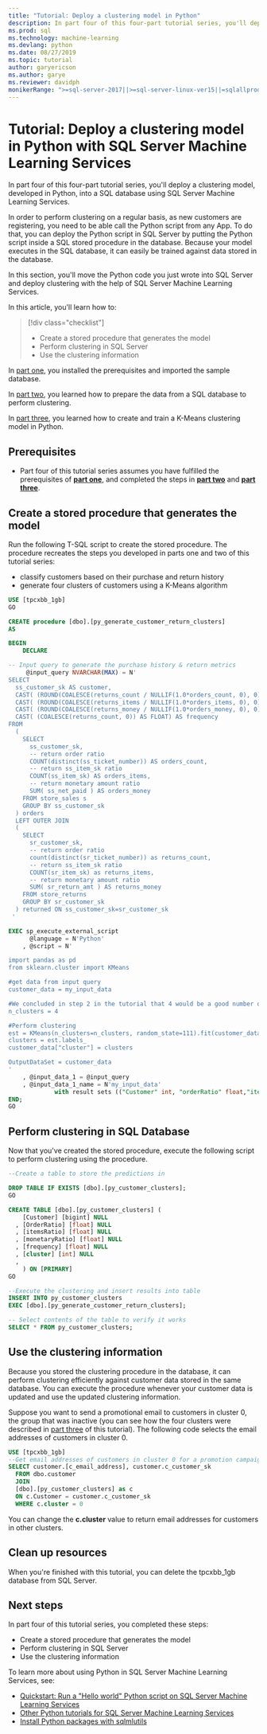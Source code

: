 ```yaml
---
title: "Tutorial: Deploy a clustering model in Python"
description: In part four of this four-part tutorial series, you'll deploy a clustering model in Python with SQL Server Machine Learning Services.
ms.prod: sql
ms.technology: machine-learning
ms.devlang: python
ms.date: 08/27/2019
ms.topic: tutorial
author: garyericson
ms.author: garye
ms.reviewer: davidph
monikerRange: ">=sql-server-2017||>=sql-server-linux-ver15||=sqlallproducts-allversions"
---
```


# Tutorial: Deploy a clustering model in Python with SQL Server Machine Learning Services

In part four of this four-part tutorial series, you'll deploy a clustering model, developed in Python, into a SQL database using SQL Server Machine Learning Services.

In order to perform clustering on a regular basis, as new customers are registering, you need to be able call the Python script from any App. To do that, you can deploy the Python script in SQL Server by putting the Python script inside a SQL stored procedure in the database. Because your model executes in the SQL database, it can easily be trained against data stored in the database.

In this section, you'll move the Python code you just wrote into SQL Server and deploy clustering with the help of SQL Server Machine Learning Services.

In this article, you'll learn how to:

> [!div class="checklist"]
> * Create a stored procedure that generates the model
> * Perform clustering in SQL Server
> * Use the clustering information

In [part one](tutorial-python-clustering-model.md), you installed the prerequisites and imported the sample database.

In [part two](tutorial-python-clustering-model-prepare-data.md), you learned how to prepare the data from a SQL database to perform clustering.

In [part three](tutorial-python-clustering-model-build.md), you learned how to create and train a K-Means clustering model in Python.

## Prerequisites

* Part four of this tutorial series assumes you have fulfilled the prerequisites of [**part one**](tutorial-python-clustering-model.md), and completed the steps in [**part two**](tutorial-python-clustering-model-prepare-data.md) and [**part three**](tutorial-python-clustering-model-build.md).

## Create a stored procedure that generates the model

Run the following T-SQL script to create the stored procedure. The procedure recreates the steps you developed in parts one and two of this tutorial series:

* classify customers based on their purchase and return history
* generate four clusters of customers using a K-Means algorithm

```sql
USE [tpcxbb_1gb]
GO

CREATE procedure [dbo].[py_generate_customer_return_clusters]
AS

BEGIN
	DECLARE

-- Input query to generate the purchase history & return metrics
	 @input_query NVARCHAR(MAX) = N'
SELECT
  ss_customer_sk AS customer,
  CAST( (ROUND(COALESCE(returns_count / NULLIF(1.0*orders_count, 0), 0), 7) ) AS FLOAT) AS orderRatio,
  CAST( (ROUND(COALESCE(returns_items / NULLIF(1.0*orders_items, 0), 0), 7) ) AS FLOAT) AS itemsRatio,
  CAST( (ROUND(COALESCE(returns_money / NULLIF(1.0*orders_money, 0), 0), 7) ) AS FLOAT) AS monetaryRatio,
  CAST( (COALESCE(returns_count, 0)) AS FLOAT) AS frequency
FROM
  (
    SELECT
      ss_customer_sk,
      -- return order ratio
      COUNT(distinct(ss_ticket_number)) AS orders_count,
      -- return ss_item_sk ratio
      COUNT(ss_item_sk) AS orders_items,
      -- return monetary amount ratio
      SUM( ss_net_paid ) AS orders_money
    FROM store_sales s
    GROUP BY ss_customer_sk
  ) orders
  LEFT OUTER JOIN
  (
    SELECT
      sr_customer_sk,
      -- return order ratio
      count(distinct(sr_ticket_number)) as returns_count,
      -- return ss_item_sk ratio
      COUNT(sr_item_sk) as returns_items,
      -- return monetary amount ratio
      SUM( sr_return_amt ) AS returns_money
    FROM store_returns
    GROUP BY sr_customer_sk
  ) returned ON ss_customer_sk=sr_customer_sk
 '

EXEC sp_execute_external_script
	  @language = N'Python'
	, @script = N'

import pandas as pd
from sklearn.cluster import KMeans

#get data from input query
customer_data = my_input_data

#We concluded in step 2 in the tutorial that 4 would be a good number of clusters
n_clusters = 4

#Perform clustering
est = KMeans(n_clusters=n_clusters, random_state=111).fit(customer_data[["orderRatio","itemsRatio","monetaryRatio","frequency"]])
clusters = est.labels_
customer_data["cluster"] = clusters

OutputDataSet = customer_data
'
	, @input_data_1 = @input_query
	, @input_data_1_name = N'my_input_data'
			 with result sets (("Customer" int, "orderRatio" float,"itemsRatio" float,"monetaryRatio" float,"frequency" float,"cluster" float));
END;
GO
```

## Perform clustering in SQL Database

Now that you've created the stored procedure, execute the following script to perform clustering using the procedure.

```sql
--Create a table to store the predictions in

DROP TABLE IF EXISTS [dbo].[py_customer_clusters];
GO

CREATE TABLE [dbo].[py_customer_clusters] (
    [Customer] [bigint] NULL
  , [OrderRatio] [float] NULL
  , [itemsRatio] [float] NULL
  , [monetaryRatio] [float] NULL
  , [frequency] [float] NULL
  , [cluster] [int] NULL
  ,
    ) ON [PRIMARY]
GO

--Execute the clustering and insert results into table
INSERT INTO py_customer_clusters
EXEC [dbo].[py_generate_customer_return_clusters];

-- Select contents of the table to verify it works
SELECT * FROM py_customer_clusters;
```

## Use the clustering information

Because you stored the clustering procedure in the database, it can perform clustering efficiently against customer data stored in the same database. You can execute the procedure whenever your customer data is updated and use the updated clustering information.

Suppose you want to send a promotional email to customers in cluster 0, the group that was inactive (you can see how the four clusters were described in [part three](tutorial-python-clustering-model-build.md#analyze-the-results) of this tutorial). The following code selects the email addresses of customers in cluster 0.

```sql
USE [tpcxbb_1gb]
--Get email addresses of customers in cluster 0 for a promotion campaign
SELECT customer.[c_email_address], customer.c_customer_sk
  FROM dbo.customer
  JOIN
  [dbo].[py_customer_clusters] as c
  ON c.Customer = customer.c_customer_sk
  WHERE c.cluster = 0
```

You can change the **c.cluster** value to return email addresses for customers in other clusters.

## Clean up resources

When you're finished with this tutorial, you can delete the tpcxbb_1gb database from SQL Server.

## Next steps

In part four of this tutorial series, you completed these steps:

* Create a stored procedure that generates the model
* Perform clustering in SQL Server
* Use the clustering information

To learn more about using Python in SQL Server Machine Learning Services, see:

* [Quickstart: Run a "Hello world" Python script on SQL Server Machine Learning Services](quickstart-python-run-using-t-sql.md)
* [Other Python tutorials for SQL Server Machine Learning Services](sql-server-python-tutorials.md)
* [Install Python packages with sqlmlutils](../package-management/install-additional-python-packages-on-sql-server.md)

